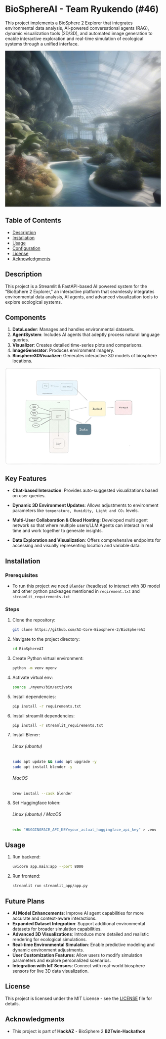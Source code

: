 # BioSphereAI - Team Ryukendo (#46)

This project implements a BioSphere 2 Explorer that integrates environmental data analysis, AI-powered conversational agents (RAG), dynamic visualization tools (2D/3D), and automated image generation to enable interactive exploration and real-time simulation of ecological systems through a unified interface.

![Image](https://github.com/AI-Core-Biosphere-2/BioSphereAI/blob/main/static/images/Ocean_biome_in_BioSphere_2_0_1021.jpg?raw=true)

## Table of Contents

- [Description](#description)
- [Installation](#installation)
- [Usage](#usage)
- [Configuration](#configuration)
- [License](#license)
- [Acknowledgments](#acknowledgments)

## Description

This project is a Streamlit & FastAPI-based AI powered system for the "BioSphere 2 Explorer," an interactive platform that seamlessly integrates environmental data analysis, AI agents, and advanced visualization tools to explore ecological systems.

## Components

1. **DataLoader**: Manages and handles environmental datasets.
2. **AgentSystem**: Includes AI agents that adeptly process natural language queries.
3. **Visualizer**: Creates detailed time-series plots and comparisons.
4. **ImageGenerator**: Produces environment imagery.
5. **Biosphere3DVisualizer**: Generates interactive 3D models of biosphere locations.

![Image](https://github.com/AI-Core-Biosphere-2/BioSphereAI/blob/main/static/models/Architecture_diagram.jpg?raw=true)

## Key Features

- **Chat-based Interaction**: Provides auto-suggested visualizations based on user queries.
- **Dynamic 3D Environment Updates**: Allows adjustments to environment parameters like `temperature, Humidity, Light and CO₂` levels.
- **Multi-User Collaboration & Cloud Hosting**: Developed multi agent network so that where multiple users/LLM Agents can interact in real time and work together to generate insights.

- **Data Exploration and Visualization**: Offers comprehensive endpoints for accessing and visually representing location and variable data.

## Installation

### Prerequisites

- To run this project we need `Blender` (headless) to interact with 3D model and other python packeages mentioned in `reqirement.txt` and `streamlit_requirements.txt`

### Steps

1. Clone the repository:
   ```sh
   git clone https://github.com/AI-Core-Biosphere-2/BioSphereAI
   ```
2. Navigate to the project directory:

   ```sh
   cd BioSphereAI
   ```

3. Create Python virtual environment:

   ```sh
   python -m venv myenv
   ```

4. Activate virtual env:

   ```sh
   source ./myenv/bin/activate
   ```

5. Install dependencies:

   ```sh
   pip install -r requirements.txt
   ```

6. Install streamlit dependencies:

   ```sh
   pip install -r streamlit_requirements.txt
   ```

7. Install Blener:

   ###### Linux (ubuntu)

   ```sh
   sudo apt update && sudo apt upgrade -y
   sudo apt install blender -y
   ```

   ###### MacOS

   ```sh
   brew install --cask blender
   ```

8. Set Huggingface token:
   ###### Linux (ubuntu) / MacOS
   ```sh
   echo "HUGGINGFACE_API_KEY=your_actual_huggingface_api_key" > .env
   ```

## Usage

1. Run backend:

   ```sh
   uvicorn app.main:app --port 8000
   ```

2. Run frontend:
   ```sh
   streamlit run streamlit_app/app.py
   ```

## Future Plans

- **AI Model Enhancements**: Improve AI agent capabilities for more accurate and context-aware interactions.
- **Expanded Dataset Integration**: Support additional environmental datasets for broader simulation capabilities.
- **Advanced 3D Visualizations**: Introduce more detailed and realistic rendering for ecological simulations.
- **Real-time Environmental Simulation**: Enable predictive modeling and dynamic environment adjustments.
- **User Customization Features**: Allow users to modify simulation parameters and explore personalized scenarios.
- **Integration with IoT Sensors**: Connect with real-world biosphere sensors for live 3D data visualization.

## License

This project is licensed under the MIT License - see the [LICENSE](LICENSE) file for details.

## Acknowledgments

- This project is part of **HackAZ** - BioSphere 2 **B2Twin-Hackathon**
